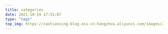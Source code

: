 ```yaml
---
title: categories
date: 2021-10-19 17:51:07
type: "tags"
top_img: https://caotianxing-blog.oss-cn-hangzhou.aliyuncs.com/images/20211028/b4e61d762dbf43ce9418e90a39b14e37.png
---
```

